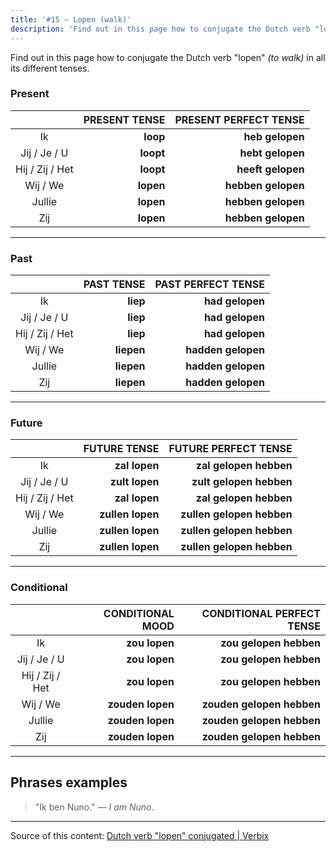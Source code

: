 ```yaml
---
title: '#15 — Lopen (walk)'
description: 'Find out in this page how to conjugate the Dutch verb "lopen" (to walk) in all its different tenses.'
---
```


Find out in this page how to conjugate the Dutch verb "lopen" _(to walk)_ in all its different tenses.

### Present

|                 | PRESENT TENSE | PRESENT PERFECT TENSE |
| :-------------: | ------------: | --------------------: |
|       Ik        |      **loop** |       **heb gelopen** |
|  Jij / Je / U   |     **loopt** |      **hebt gelopen** |
| Hij / Zij / Het |     **loopt** |     **heeft gelopen** |
|    Wij / We     |     **lopen** |    **hebben gelopen** |
|     Jullie      |     **lopen** |    **hebben gelopen** |
|       Zij       |     **lopen** |    **hebben gelopen** |

---

### Past

|                 | PAST TENSE | PAST PERFECT TENSE |
| :-------------: | ---------: | -----------------: |
|       Ik        |   **liep** |    **had gelopen** |
|  Jij / Je / U   |   **liep** |    **had gelopen** |
| Hij / Zij / Het |   **liep** |    **had gelopen** |
|    Wij / We     | **liepen** | **hadden gelopen** |
|     Jullie      | **liepen** | **hadden gelopen** |
|       Zij       | **liepen** | **hadden gelopen** |

---

### Future

|                 |     FUTURE TENSE |      FUTURE PERFECT TENSE |
| :-------------: | ---------------: | ------------------------: |
|       Ik        |    **zal lopen** |    **zal gelopen hebben** |
|  Jij / Je / U   |   **zult lopen** |   **zult gelopen hebben** |
| Hij / Zij / Het |    **zal lopen** |    **zal gelopen hebben** |
|    Wij / We     | **zullen lopen** | **zullen gelopen hebben** |
|     Jullie      | **zullen lopen** | **zullen gelopen hebben** |
|       Zij       | **zullen lopen** | **zullen gelopen hebben** |

---

### Conditional

|                 | CONDITIONAL MOOD | CONDITIONAL PERFECT TENSE |
| :-------------: | ---------------: | ------------------------: |
|       Ik        |    **zou lopen** |    **zou gelopen hebben** |
|  Jij / Je / U   |    **zou lopen** |    **zou gelopen hebben** |
| Hij / Zij / Het |    **zou lopen** |    **zou gelopen hebben** |
|    Wij / We     | **zouden lopen** | **zouden gelopen hebben** |
|     Jullie      | **zouden lopen** | **zouden gelopen hebben** |
|       Zij       | **zouden lopen** | **zouden gelopen hebben** |

---

## Phrases examples

> "Ik ben Nuno."
> _— I am Nuno._

---

Source of this content: [Dutch verb "lopen" conjugated | Verbix](https://verbix.com/webverbix/go.php?T1=lopen&D1=24&H1=124)
